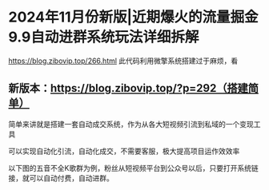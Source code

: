 # 2024年11月份新版|近期爆火的流量掘金9.9自动进群系统玩法详细拆解
https://blog.zibovip.top/266.html
此代码利用微擎系统搭建过于麻烦，看
## 新版本：https://blog.zibovip.top/?p=292（搭建简单）

简单来讲就是搭建一套自动成交系统，作为从各大短视频引流到私域的一个变现工具

可以实现自动化引流，自动化成交，不需要客服，极大提高项目运作效效率

以下图的五音不全K歌群为例，粉丝从短视频平台到公众号以后，只要打开系统链接，就可以自动付费，自动进群。
